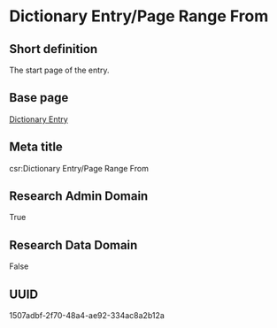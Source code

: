 # Dictionary Entry/Page Range From
## Short definition
The start page of the entry.
## Base page
[Dictionary Entry](../../Objects/Dictionary%20Entry.md)
## Meta title
csr:Dictionary Entry/Page Range From
## Research Admin Domain
True
## Research Data Domain
False
## UUID
1507adbf-2f70-48a4-ae92-334ac8a2b12a
